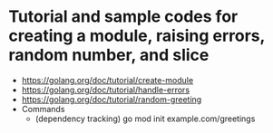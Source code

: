 # Tutorial and sample codes for creating a module, raising errors, random number, and slice

- https://golang.org/doc/tutorial/create-module
- https://golang.org/doc/tutorial/handle-errors
- https://golang.org/doc/tutorial/random-greeting
- Commands
   - (dependency tracking) go mod init example.com/greetings